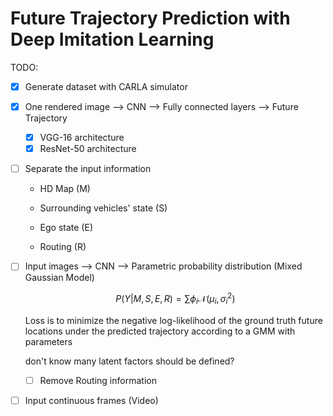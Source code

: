 # Future Trajectory Prediction with Deep Imitation Learning

TODO:

- [x] Generate dataset with CARLA simulator

- [x] One rendered image --> CNN --> Fully connected layers --> Future Trajectory

  - [x]  VGG-16 architecture
  - [x] ResNet-50 architecture

- [ ] Separate the input information

  - HD Map (M)

  - Surrounding vehicles' state (S)

  - Ego state (E)

  - Routing (R)

- [ ] Input images --> CNN --> Parametric probability distribution (Mixed Gaussian Model)

  $$
  P(Y|M,S,E,R) = \sum{\phi_i \mathcal{N}(\mu_i, \sigma_i^2)}
  $$
  
  Loss is to minimize the negative log-likelihood of the ground truth future locations under the predicted trajectory according to a GMM with parameters 

  don't know many latent factors should be defined?

  - [ ] Remove Routing information

- [ ] Input continuous frames (Video) 
